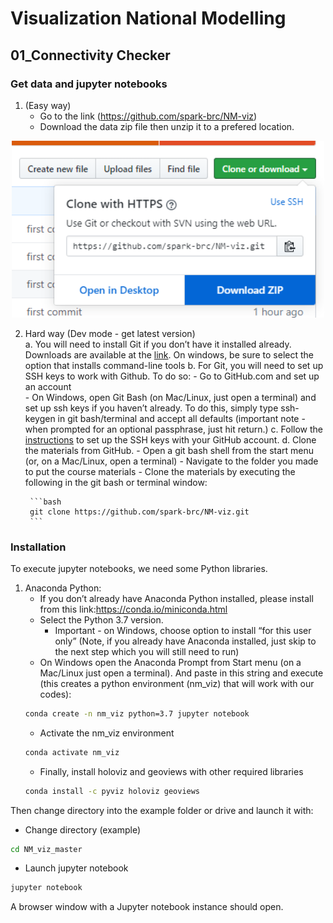 # Visualization National Modelling
## 01_Connectivity Checker

### Get data and jupyter notebooks
1. (Easy way)  
    - Go to the link (https://github.com/spark-brc/NM-viz)
    - Download the data zip file then unzip it to a prefered location.

<p align="center">
    <img src="./imgs/fig_01.PNG" width="500">
</p>

2. Hard way (Dev mode - get latest version)  
    a. You will need to install Git if you don’t have it installed already. Downloads are available at the [link](https://git-scm.com/download). On windows, be sure to select the option that installs command-line tools
    b. For Git, you will need to set up SSH keys to work with Github. To do so:
        - Go to GitHub.com and set up an account  
        - On Windows, open Git Bash (on Mac/Linux, just open a terminal) and set up ssh keys if you haven’t already. To do this, simply type ssh-keygen in git bash/terminal and accept all defaults (important note - when prompted for an optional passphrase, just hit return.)
    c. Follow the [instructions](https://help.github.com/articles/adding-a-new-ssh-key-to-your-github-account/) to set up the SSH keys with your GitHub account.
    d. Clone the materials from GitHub.
        - Open a git bash shell from the start menu (or, on a Mac/Linux, open a terminal)
        - Navigate to the folder you made to put the course materials
        - Clone the materials by executing the following in the git bash or terminal window:    
        
        ```bash
        git clone https://github.com/spark-brc/NM-viz.git
        ```  
        

### Installation
To execute jupyter notebooks, we need some Python libraries.

1. Anaconda Python:  
    - If you don’t already have Anaconda Python installed, please install from this link:https://conda.io/miniconda.html  
    - Select the Python 3.7 version. 
        * Important - on Windows, choose option to install “for this user only” (Note, if you already have Anaconda installed, just skip to the next step which you will still need to run)
    - On Windows open the Anaconda Prompt from Start menu (on a Mac/Linux just open a terminal). And paste in this string and execute (this creates a python environment (nm_viz) that will work with our codes):
    ```bash
    conda create -n nm_viz python=3.7 jupyter notebook
    ```
    - Activate the nm_viz environment
    ```bash
    conda activate nm_viz 
    ```
    - Finally, install holoviz and geoviews with other required libraries
    ```bash
    conda install -c pyviz holoviz geoviews
    ```

Then change directory into the example folder or drive and launch it with:  
- Change directory (example)
 ```bash
cd NM_viz_master 
```  
- Launch jupyter notebook 
```bash
jupyter notebook
```

A browser window with a Jupyter notebook instance should open.

        
        






